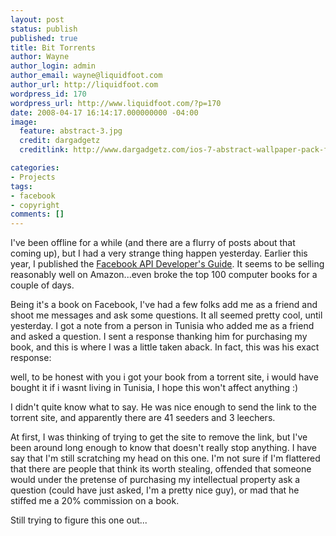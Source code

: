 ```yaml
---
layout: post
status: publish
published: true
title: Bit Torrents
author: Wayne
author_login: admin
author_email: wayne@liquidfoot.com
author_url: http://liquidfoot.com
wordpress_id: 170
wordpress_url: http://www.liquidfoot.com/?p=170
date: 2008-04-17 16:14:17.000000000 -04:00
image:
  feature: abstract-3.jpg
  credit: dargadgetz
  creditlink: http://www.dargadgetz.com/ios-7-abstract-wallpaper-pack-for-iphone-5-and-ipod-touch-retina/

categories:
- Projects
tags:
- facebook
- copyright
comments: []
---
```


I've been offline for a while (and there are a flurry of posts about that coming up), but I had a very strange thing happen yesterday. Earlier this year, I published the <a href="http://apress.com/book/view/1430209690">Facebook API Developer's Guide</a>. It seems to be selling reasonably well on Amazon...even broke the top 100 computer books for a couple of days.

Being it's a book on Facebook, I've had a few folks add me as a friend and shoot me messages and ask some questions. It all seemed pretty cool, until yesterday. I got a note from a person in Tunisia who added me as a friend and asked a question. I sent a response thanking him for purchasing my book, and this is where I was a little taken aback. In fact, this was his exact response:

well, to be honest with you i got your book from a torrent site, i would have bought it if i wasnt living in Tunisia, I hope this won't affect anything :)

I didn't quite know what to say. He was nice enough to send the link to the torrent site, and apparently there are 41 seeders and 3 leechers.

At first, I was thinking of trying to get the site to remove the link, but I've been around long enough to know that doesn't really stop anything. I have say that I'm still scratching my head on this one. I'm not sure if I'm flattered that there are people that think its worth stealing, offended that someone would under the pretense of purchasing my intellectual property ask a question (could have just asked, I'm a pretty nice guy), or mad that he stiffed me a 20% commission on a book.

Still trying to figure this one out...
